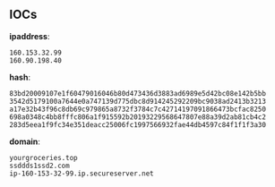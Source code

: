 
## IOCs

__ipaddress__:

```text
160.153.32.99
160.90.198.40
```
__hash__:

```text
83bd20009107e1f60479016046b80d473436d3883ad6989e5d42bc08e142b5bb
3542d5179100a7644e0a747139d775dbc8d914245292209bc9038ad2413b3213
a17e32b43f96c8db69c979865a8732f3784c7c42714197091866473bcfac8250
698a0348c4bb8fffc806a1f915592b20193229568647807e88a39d2ab81cb4c2
283d5eea1f9fc34e351deacc25006fc1997566932fae44db4597c84f1f1f3a30
```
__domain__:

```text
yourgroceries.top
ssddds1ssd2.com
ip-160-153-32-99.ip.secureserver.net
```